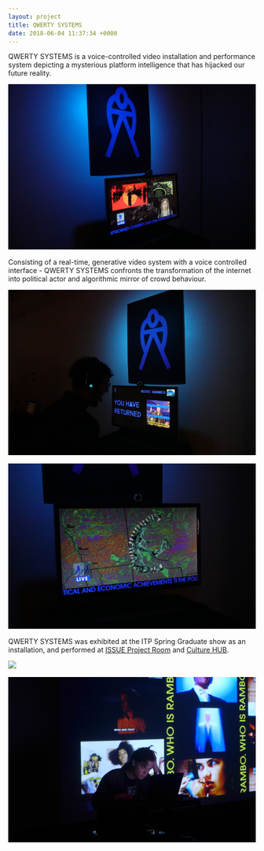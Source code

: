```yaml
---
layout: project
title: QWERTY SYSTEMS
date: 2018-06-04 11:37:34 +0000
---
```


QWERTY SYSTEMS is a voice-controlled video installation and performance system depicting a mysterious platform intelligence that has hijacked our future reality.

![](/assets/qwerty/sh/5.JPG)

Consisting of a real-time, generative video system with a voice controlled interface - QWERTY SYSTEMS confronts the transformation of the internet into political actor and algorithmic mirror of crowd behaviour.

![](/assets/qwerty/sh/4.JPG)

![](/assets/qwerty/sh/3.JPG)

QWERTY SYSTEMS was exhibited at the ITP Spring Graduate show as an installation, and performed at [ISSUE Project Room](http://issueprojectroom.org/) and [Culture HUB](http://www.culturehub.org/).

![](/assets/qwerty/is/0.jpg)

![](/assets/qwerty/ch/2.JPG)
